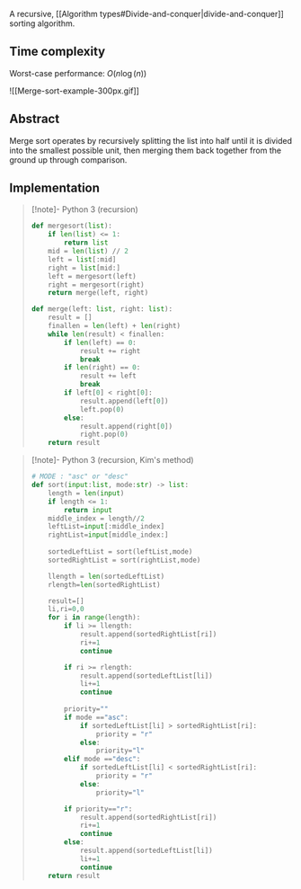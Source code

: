 A recursive, [[Algorithm types#Divide-and-conquer|divide-and-conquer]] sorting algorithm.
## Time complexity
Worst-case performance: $O(n\log(n))$ 

![[Merge-sort-example-300px.gif]]
## Abstract
Merge sort operates by recursively splitting the list into half until it is divided into the smallest possible unit, then merging them back together from the ground up through comparison.
## Implementation
> [!note]- Python 3 (recursion)
> ```python
> def mergesort(list):
>     if len(list) <= 1:
>         return list
>     mid = len(list) // 2
>     left = list[:mid]
>     right = list[mid:]
>     left = mergesort(left)
>     right = mergesort(right)
>     return merge(left, right)
> 
> def merge(left: list, right: list):
>     result = []
>     finallen = len(left) + len(right)
>     while len(result) < finallen:
>         if len(left) == 0:
>             result += right
>             break
>         if len(right) == 0:
>             result += left
>             break
>         if left[0] < right[0]:
>             result.append(left[0])
>             left.pop(0)
>         else:
>             result.append(right[0])
>             right.pop(0)
>     return result
> ```

> [!note]- Python 3 (recursion, Kim's method)
> ```python
> # MODE : "asc" or "desc"
> def sort(input:list, mode:str) -> list:
>     length = len(input)
>     if length <= 1:
>         return input
>     middle_index = length//2
>     leftList=input[:middle_index]
>     rightList=input[middle_index:]
>     
>     sortedLeftList = sort(leftList,mode)
>     sortedRightList = sort(rightList,mode)
> 
>     llength = len(sortedLeftList)
>     rlength=len(sortedRightList)
> 
>     result=[]
>     li,ri=0,0
>     for i in range(length):
>         if li >= llength:
>             result.append(sortedRightList[ri])
>             ri+=1
>             continue
> 
>         if ri >= rlength:
>             result.append(sortedLeftList[li])
>             li+=1
>             continue
>             
>         priority=""
>         if mode =="asc":
>             if sortedLeftList[li] > sortedRightList[ri]:
>                 priority = "r"
>             else:
>                 priority="l"
>         elif mode =="desc":
>             if sortedLeftList[li] < sortedRightList[ri]:
>                 priority = "r"
>             else:
>                 priority="l"
> 
>         if priority=="r":
>             result.append(sortedRightList[ri])
>             ri+=1
>             continue
>         else:
>             result.append(sortedLeftList[li])
>             li+=1
>             continue
>     return result
> 
> ```